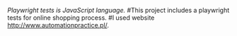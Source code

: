 *Playwright tests is JavaScript language.*
#This project includes a playwright tests for online shopping process. 
#I used website http://www.automationpractice.pl/. 
